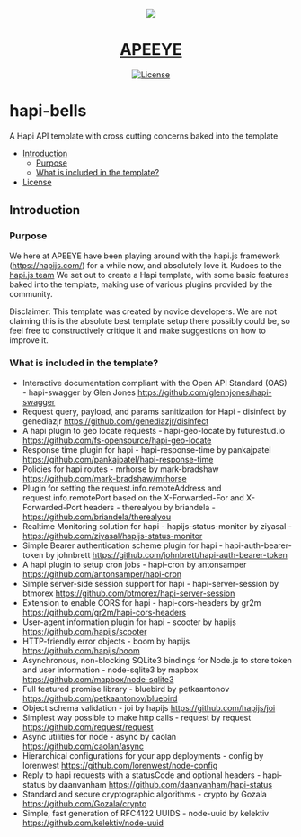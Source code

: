 <a href="http://www.apeeye.com/">
<p align="center"><img src="http://www.apeeye.com/ApeEyeLogo5TransSMALL.png"></p>
<h1 align="center">APEEYE</h1>
</a>
 
<p align="center">
<a href="https://github.com/APEEYEDOTCOM/hapi-bells/blob/master/LICENSE"><img src="https://img.shields.io/badge/License-MIT-blue.svg" alt="License"></a>
</p>

# hapi-bells
A Hapi API template with cross cutting concerns baked into the template


* [Introduction](#introduction)
   * [Purpose](#purpose)
   * [What is included in the template?](#what-is-included-in-the-template)
* [License](#license)

## Introduction

### Purpose

We here at APEEYE have been playing around with the hapi.js framework (https://hapijs.com/) for a while now, and absolutely love it. Kudoes to the <a href="https://github.com/orgs/hapijs/people">hapi.js team</a> We set out to create a Hapi template, with some basic features baked into the template, making use of various plugins provided by the community. 

Disclaimer: This template was created by novice developers. We are not claiming this is the absolute best template setup there possibly could be, so feel free to constructively critique it and make suggestions on how to improve it. 

### What is included in the template? 

* Interactive documentation compliant with the Open API Standard (OAS) - hapi-swagger by Glen Jones https://github.com/glennjones/hapi-swagger
* Request query, payload, and params sanitization for Hapi - disinfect by genediazjr https://github.com/genediazjr/disinfect
* A hapi plugin to geo locate requests - hapi-geo-locate by futurestud.io https://github.com/fs-opensource/hapi-geo-locate
* Response time plugin for hapi - hapi-response-time by pankajpatel https://github.com/pankajpatel/hapi-response-time
* Policies for hapi routes - mrhorse by mark-bradshaw https://github.com/mark-bradshaw/mrhorse
* Plugin for setting the request.info.remoteAddress and request.info.remotePort based on the X-Forwarded-For and X-Forwarded-Port headers - therealyou by briandela - https://github.com/briandela/therealyou
* Realtime Monitoring solution for hapi - hapijs-status-monitor by ziyasal - https://github.com/ziyasal/hapijs-status-monitor
* Simple Bearer authentication scheme plugin for hapi - hapi-auth-bearer-token by johnbrett https://github.com/johnbrett/hapi-auth-bearer-token
* A hapi plugin to setup cron jobs - hapi-cron by antonsamper https://github.com/antonsamper/hapi-cron
* Simple server-side session support for hapi - hapi-server-session by btmorex https://github.com/btmorex/hapi-server-session
* Extension to enable CORS for hapi - hapi-cors-headers by gr2m https://github.com/gr2m/hapi-cors-headers
* User-agent information plugin for hapi - scooter by hapijs https://github.com/hapijs/scooter
* HTTP-friendly error objects - boom by hapijs https://github.com/hapijs/boom
* Asynchronous, non-blocking SQLite3 bindings for Node.js to store token and user information - node-sqlite3 by mapbox https://github.com/mapbox/node-sqlite3 
* Full featured promise library - bluebird by petkaantonov https://github.com/petkaantonov/bluebird 
* Object schema validation - joi by hapijs https://github.com/hapijs/joi
* Simplest way possible to make http calls - request by request https://github.com/request/request 
* Async utilities for node - async by caolan https://github.com/caolan/async
* Hierarchical configurations for your app deployments - config by lorenwest https://github.com/lorenwest/node-config
* Reply to hapi requests with a statusCode and optional headers - hapi-status by daanvanham https://github.com/daanvanham/hapi-status
* Standard and secure cryptographic algorithms - crypto by Gozala https://github.com/Gozala/crypto
* Simple, fast generation of RFC4122 UUIDS - node-uuid by kelektiv https://github.com/kelektiv/node-uuid










